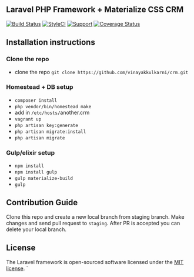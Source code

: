 ## Laravel PHP Framework + Materialize CSS CRM

[![Build Status](https://travis-ci.org/vinayakkulkarni/crm.svg)](https://travis-ci.org/vinayakkulkarni/crm/)
[![StyleCI](https://styleci.io/repos/76187257/shield?style=flat)](https://styleci.io/repos/76187257)
[![Support](https://supporterhq.com/api/b/9ta2v0nem6g35roljw6pqkiop)](https://supporterhq.com/give/9ta2v0nem6g35roljw6pqkiop)
[![Coverage Status](https://coveralls.io/repos/github/vinayakkulkarni/crm/badge.svg?branch=master)](https://coveralls.io/github/vinayakkulkarni/crm?branch=master)

## Installation instructions
### Clone the repo
- clone the repo `git clone https://github.com/vinayakkulkarni/crm.git` 

### Homestead + DB setup
- `composer install`
- `php vendor/bin/homestead make`
- add in `/etc/hosts/`another.crm
- `vagrant up`
- `php artisan key:generate`
- `php artisan migrate:install`
- `php artisan migrate`

### Gulp/elixir setup
- `npm install`
- `npm install gulp`
- `gulp materialize-build`
- `gulp`

## Contribution Guide
Clone this repo and create a new local branch from staging branch. Make changes and send pull request to `staging`. After PR is accepted you can delete your local branch.

## License

The Laravel framework is open-sourced software licensed under the [MIT license](http://opensource.org/licenses/MIT).
`
